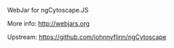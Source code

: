 WebJar for ngCytoscape.JS

More info: http://webjars.org

Upstream: https://github.com/johnnyflinn/ngCytoscape
